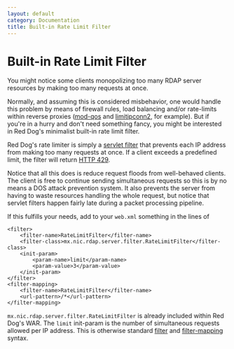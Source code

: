 ```yaml
---
layout: default
category: Documentation
title: Built-in Rate Limit Filter
---
```


# Built-in Rate Limit Filter

You might notice some clients monopolizing too many RDAP server resources by making too many requests at once.

Normally, and assuming this is considered misbehavior, one would handle this problem by means of firewall rules, load balancing and/or rate-limits within reverse proxies ([mod-qos](http://mod-qos.sourceforge.net/) and [limitipconn2](http://dominia.org/djao/limitipconn2.html), for example). But if you're in a hurry and don't need something fancy, you might be interested in Red Dog's minimalist built-in rate limit filter.

Red Dog's rate limiter is simply a [servlet filter](http://www.oracle.com/technetwork/java/filters-137243.html) that prevents each IP address from making too many requests at once. If a client exceeds a predefined limit, the filter will return [HTTP 429](https://en.wikipedia.org/wiki/List_of_HTTP_status_codes#4xx_Client_Error).

Notice that all this does is reduce request floods from well-behaved clients. The client is free to continue sending simultaneous requests so this is by no means a DOS attack prevention system. It also prevents the server from having to waste resources handling the whole request, but notice that servlet filters happen fairly late during a packet processing pipeline.

If this fulfills your needs, add to your `web.xml` something in the lines of

	<filter>
		<filter-name>RateLimitFilter</filter-name>
		<filter-class>mx.nic.rdap.server.filter.RateLimitFilter</filter-class>
		<init-param>
			<param-name>limit</param-name>
			<param-value>3</param-value>
		</init-param>
	</filter>
	<filter-mapping>
		<filter-name>RateLimitFilter</filter-name>
		<url-pattern>/*</url-pattern>
	</filter-mapping>

`mx.nic.rdap.server.filter.RateLimitFilter` is already included within Red Dog's WAR. The `limit` init-param is the number of simultaneous requests allowed per IP address. This is otherwise standard [filter](http://docs.oracle.com/cd/E13222_01/wls/docs81/webapp/web_xml.html#1015950) and [filter-mapping](http://docs.oracle.com/cd/E13222_01/wls/docs81/webapp/web_xml.html#1039330) syntax.

